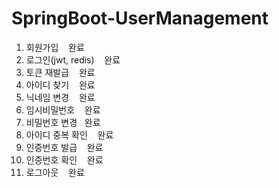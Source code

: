 # SpringBoot-UserManagement


1. 회원가입        &nbsp;&nbsp;        완료
2. 로그인(jwt, redis)      &nbsp;&nbsp;   완료 
3. 토큰 재발급               &nbsp;&nbsp;  완료
4. 아이디 찾기         &nbsp;&nbsp;  완료
5. 닉네임 변경        &nbsp;&nbsp;   완료
6. 임시비밀번호  &nbsp;&nbsp;  완료
7. 비밀번호 변경          &nbsp;&nbsp;완료
8. 아이디 중복 확인   &nbsp;&nbsp;      완료
9. 인증번호 발급    &nbsp;&nbsp;  완료
10. 인증번호 확인   &nbsp;&nbsp;  완료
11. 로그아웃        &nbsp;&nbsp;  완료
   
